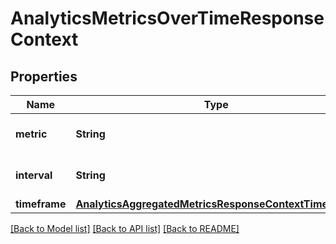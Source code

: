 # AnalyticsMetricsOverTimeResponseContext

## Properties
Name | Type | Description | Notes
------------ | ------------- | ------------- | -------------
**metric** | **String** | Returns the metric you selected. | [optional] 
**interval** | **String** | Returns the interval you selected. | [optional] 
**timeframe** | [**AnalyticsAggregatedMetricsResponseContextTimeframe**](AnalyticsAggregatedMetricsResponseContextTimeframe.md) |  | [optional] 

[[Back to Model list]](../README.md#documentation-for-models) [[Back to API list]](../README.md#documentation-for-api-endpoints) [[Back to README]](../README.md)


